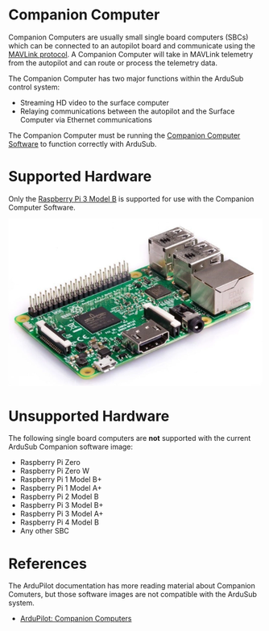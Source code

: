 # Companion Computer

Companion Computers are usually small single board computers (SBCs) which can be connected to an autopilot board and communicate using the [MAVLink protocol](https://ardupilot.org/dev/docs/mavlink-basics.html). A Companion Computer will take in MAVLink telemetry from the autopilot and can route or process the telemetry data. 

The Companion Computer has two major functions within the ArduSub control system:

* Streaming HD video to the surface computer
* Relaying communications between the autopilot and the Surface Computer via Ethernet communications

The Companion Computer must be running the [Companion Computer Software]() to function correctly with ArduSub. 

# Supported Hardware

Only the [Raspberry Pi 3 Model B](https://www.raspberrypi.org/products/raspberry-pi-3-model-b/) is supported for use with the Companion Computer Software.

<img src="/images/introduction/hardware/hardware-RPi3B.png" class="img-responsive img-center" style="max-height:600px;">

# Unsupported Hardware

The following single board computers are <b>not</b> supported with the current ArduSub Companion software image:

* Raspberry Pi Zero
* Raspberry Pi Zero W
* Raspberry Pi 1 Model B+
* Raspberry Pi 1 Model A+
* Raspberry Pi 2 Model B
* Raspberry Pi 3 Model B+
* Raspberry Pi 3 Model A+
* Raspberry Pi 4 Model B
* Any other SBC

# References

The ArduPilot documentation has more reading material about Companion Comuters, but those software images are not compatible with the ArduSub system.

* [ArduPilot: Companion Computers](https://ardupilot.org/dev/docs/companion-computers.html)
